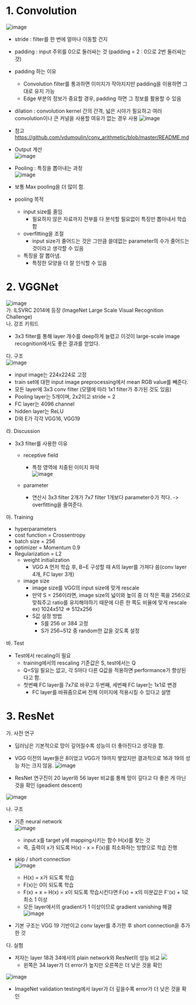 # 1. Convolution

![image](https://user-images.githubusercontent.com/34912004/126892600-815b2f64-7d9e-48ac-bb90-9b08aafb0fbc.png)

- stride : filter를 한 번에 얼마나 이동할 건지
- padding : input 주위를 0으로 둘러싸는 것 (padding = 2 : 0으로 2번 둘러싸는 것)
- padding 하는 이유
    - Convolution filter를 통과하면 이미지가 작아지지만 padding을 이용하면 그대로 유지 가능
    - Edge 부분의 정보가 중요할 경우, padding 하면 그 정보를 활용할 수 있음
- dilation : convolution kernel 간의 간격, 넓은 시야가 필요하고 여러 convolution이나 큰 커널을 사용할 여유가 없는 경우 사용
![image](https://user-images.githubusercontent.com/34912004/126892702-83f411d8-3beb-4b15-bf6f-0931fb01fc45.png)

- 참고
https://github.com/vdumoulin/conv_arithmetic/blob/master/README.md
- Output 계산   
![image](https://user-images.githubusercontent.com/34912004/126892714-3d648da6-c508-4f7b-a40e-5a7eb02d6c52.png)

- Pooling : 특징을 뽑아내는 과정   
![image](https://user-images.githubusercontent.com/34912004/126892720-a215bf04-735f-4dd4-8ae8-fc1a4d77355f.png)

- 보통 Max pooling을 더 많이 함.
- pooling 목적
    - input size를 줄임
        - 필요하지 않은 자료까지 전부를 다 분석할 필요없이 특징만 뽑아내서 학습함
    - overfitting을 조절
        - input size가 줄어드는 것은 그만큼 쓸데없는 parameter의 수가 줄어드는 것이라고 생각할 수 있음
    - 특징을 잘 뽑아냄.
        - 특정한 모양을 더 잘 인식할 수 있음
# 2. VGGNet
![image](https://user-images.githubusercontent.com/34912004/126892728-5fdb4715-89c4-4301-9518-72cda96a07f0.png)   
가. ILSVRC 2014에 등장 (ImageNet Large Scale Visual Recognition Challenge)    
나. 강조 키워드   
- 3x3 filter를 통해 layer 개수를 deep하게 늘렸고 이것이 large-scale image recognition에서도 좋은 결과를 얻었다.

다. 구조   
![image](https://user-images.githubusercontent.com/34912004/126892741-9623c64c-5ff7-4cd2-a61b-ee7ea17a945f.png)
- input image는 224x224로 고정
- train set에 대한 input image preprocessing에서 mean RGB value를 빼준다.
- 모든 layer에 3x3 conv filter (모델에 따라 1x1 filter가 추가된 것도 있음)
- Pooling layer는 5개이며, 2x2이고 stride = 2
- FC layer는 4096 channel
- hidden layer는 ReLU
- D와 E가 각각 VGG16, VGG19

라. Discussion
- 3x3 filter를 사용한 이유
    - receptive field
        - 특정 영역에 치중된 이미지 파악   
            ![image](https://user-images.githubusercontent.com/34912004/126892751-749add53-c80e-4459-a143-fdfdfd513db2.png)

    - parameter
        - 연산시 3x3 filter 2개가 7x7 filter 1개보다 parameter수가 적다.
            -> overfitting을 줄여준다.

마. Training
- hyperparameters
- cost function = Crossentropy
- batch size = 256
- optimizer = Momentum 0.9
- Regularization = L2
    - weight initialization
        - VGG A 먼저 학습 후, B~E 구성할 때 A의 layer를 가져다 씀(conv layer 4개, FC layer 3개) 
    - image size
        - image size를 VGG의 input size에 맞게 rescale
        - 만약 S = 256이라면, image size의 넓이와 높이 중 더 작은 쪽을 256으로 맞춰주고 ratio를 유지해야하기 때문에 다른 한 쪽도 비율에 맞게 rescale
        ex) 1024x512 => 512x256
        - S값 설정 방법
            - S를 256 or 384 고정
            - S가 256~512 중 random한 값을 갖도록 설정

바. Test
- Test에서 recaling이 필요 
    - training에서의 rescaling 기준값은 S, test에서는 Q
    - Q=S일 필요는 없고, 각 S마다 다른 Q값을 적용하면 performance가 향상된다고 함.
    - 첫번째 FC layer를 7x7로 바꾸고 두번째, 세번째 FC layer는 1x1로 변경
        - FC layer를 바꿔줌으로써 전체 이미지에 적용시킬 수 있다고 설명


# 3. ResNet
가. 사전 연구
- 딥러닝은 기본적으로 망이 깊어질수록 성능이 더 좋아진다고 생각을 함.
- VGG 이전의 layer들은 8이었고 VGG가 19까지 쌓았지만 결과적으로 16과 19의 성능 차는 크지 않음.
![image](https://user-images.githubusercontent.com/34912004/126892757-986b85e8-fcfa-4d49-94ab-25a686e58f11.png)
      
- ResNet 연구진이 20 layer와 56 layer 비교를 통해 망이 깊다고 다 좋은 게 아닌 것을 확인 (geadient descent)   

![image](https://user-images.githubusercontent.com/34912004/126892786-0638c247-35f7-4295-ada4-d997317001b1.png)

나. 구조   
- 기존 neural network   
![image](https://user-images.githubusercontent.com/34912004/126892800-44dae549-8b6e-4a1a-805e-e098f135cd54.png)
    - input x를 target y에 mapping시키는 함수 H(x)를 찾는 것
    - 즉, 출력이 x가 되도록 H(x) - x = F(x)를 최소화하는 방향으로 학습 진행
    
- skip / short connection   
![image](https://user-images.githubusercontent.com/34912004/126892805-4506537a-1401-45c1-a513-1153db57baad.png)
    - H(x) = x가 되도록 학습
    - F(x)는 0이 되도록 학습
    - F(x) + x = H(x) = x이 되도록 학습시킨다면 F(x) + x의 미분값은 F'(x) + 1로 최소 1 이상
    - 모든 layer에서의 gradient가 1 이상이므로 gradient vanishing 해결
![image](https://user-images.githubusercontent.com/34912004/126892816-bd7845ec-4a98-47f9-a5d0-34a7ad6fff21.png)
- 기본 구조는 VGG 19 기반이고 conv layer를 추가한 후 short connection을 추가한 것

다. 실험
- 저자는 layer 18과 34에서의 plain network와 ResNet의 성능 비교
![](2021-07-25-01-30-44.png)
     - 왼쪽은 34 layer가 더 error가 높지만 오른쪽은 더 낮은 것을 확인
     
![image](https://user-images.githubusercontent.com/34912004/126892831-85185e36-c825-4316-9496-58bcb502e25a.png)
- ImageNet validation testing에서 layer가 더 깊을수록 error가 더 낮은 것을 확인
